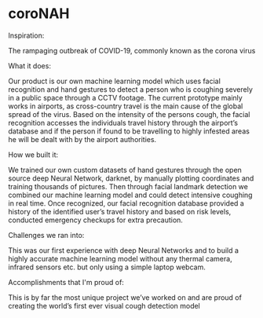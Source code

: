 # coroNAH

Inspiration:

The rampaging outbreak of COVID-19, commonly known as the corona virus

What it does:

Our product is our own machine learning model which uses facial recognition and hand gestures to detect a 
person who is coughing severely in a public space through a CCTV footage. The current prototype mainly works 
in airports, as cross-country travel is the main cause of the global spread of the virus. Based on the intensity 
of the persons cough, the facial recognition accesses the individuals travel history through the airport’s database 
and if the person if found to be travelling to highly infested areas he will be dealt with by the airport authorities.

How we built it:

We trained our own custom datasets of hand gestures through the open source deep Neural Network, darknet, 
by manually plotting coordinates and training thousands of pictures. Then through facial landmark detection 
we combined our machine learning model and could detect intensive coughing in real time. Once recognized, our 
facial recognition database provided a history of the identified user’s travel history and based on risk levels, 
conducted emergency checkups for extra precaution.

Challenges we ran into:

This was our first experience with deep Neural Networks and to build a highly accurate machine learning model 
without any thermal camera, infrared sensors etc. but only using a simple laptop webcam.

Accomplishments that I'm proud of:

This is by far the most unique project we’ve worked on and are proud of creating the world’s first ever 
visual cough detection model
